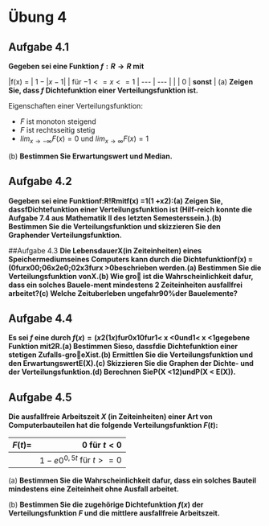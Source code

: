 # Übung 4
## Aufgabe 4.1
**Gegeben sei eine Funktion $f:R \rightarrow R$ mit**

|f(x) = | $1 - | x - 1|$ | für $-1 <= x <= 1$
| --- | --- |
| | $0$ | **sonst** |
(a) **Zeigen Sie, dass $f$ Dichtefunktion einer Verteilungsfunktion ist.**

Eigenschaften einer Verteilungsfunktion:
 * $F$ ist monoton steigend
 * $F$ ist rechtsseitig stetig
 * $lim_{x \rightarrow- \infty} F(x)=0$ und $lim_{x \rightarrow \infty} F(x)=1$



(b)  **Bestimmen Sie Erwartungswert und Median.**

## Aufgabe 4.2
**Gegeben sei eine Funktionf:R!Rmitf(x) =1(1 +x2):(a)  Zeigen Sie, dassfDichtefunktion einer Verteilungsfunktion ist (Hilf-reich konnte die Aufgabe 7.4 aus Mathematik II des letzten Semesterssein.).(b)  Bestimmen Sie die Verteilungsfunktion und skizzieren Sie den Graphender Verteilungsfunktion.**

##Aufgabe 4.3
**Die LebensdauerX(in Zeiteinheiten) eines Speichermediumseines Computers kann durch die Dichtefunktionf(x) =(0furx00;06x2e0;02x3furx >0beschrieben werden.(a)  Bestimmen Sie die Verteilungsfunktion vonX.(b)  Wie  gro  ist  die  Wahrscheinlichkeit  dafur,  dass  ein  solches  Bauele-ment mindestens 2 Zeiteinheiten ausfallfrei arbeitet?(c)  Welche Zeituberleben ungefahr90%der Bauelemente?**

## Aufgabe 4.4
**Es sei $f$ eine durch $f(x) =(x2(1x)$fur0x10fur1< x <0und1< x <1gegebene Funktion mit2R.(a)  Bestimmen Sieso, dassfdie Dichtefunktion einer stetigen Zufalls-groeXist.(b)  Ermittlen Sie die Verteilungsfunktion und den ErwartungswertE(X).(c)  Skizzieren Sie die Graphen der Dichte- und der Verteilungsfunktion.(d)  Berechnen SieP(X <12)undP(X < E(X)).**

## Aufgabe 4.5
**Die  ausfallfreie  Arbeitszeit $X$ (in  Zeiteinheiten)  einer  Art von Computerbauteilen hat die folgende Verteilungsfunktion $F(t)$:**

|  $F(t)=$  | $0$ für $t <0$ |
| --- | ---: |
| | $1-e0^{0,5t}$ für $t>=0$|

(a)  **Bestimmen Sie die Wahrscheinlichkeit dafur, dass ein solches Bauteil mindestens eine Zeiteinheit ohne Ausfall arbeitet.**

(b) **Bestimmen  Sie  die  zugehörige  Dichtefunktion $f(x)$ der  Verteilungsfunktion $F$ und die mittlere ausfallfreie Arbeitszeit.**

